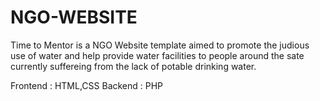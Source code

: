 # NGO-WEBSITE
Time to Mentor is a NGO Website template aimed to promote the judious use of water and help provide water facilities to people around the sate currently suffereing from the lack of potable drinking water. 

Frontend : HTML,CSS
Backend : PHP 

